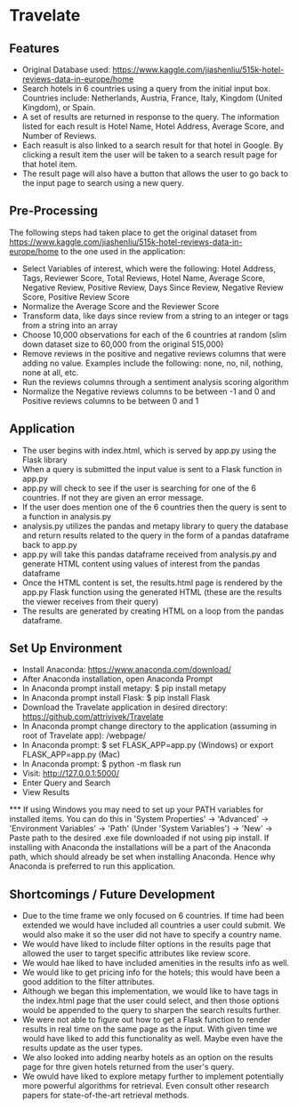 # Travelate

## Features
- Original Database used: https://www.kaggle.com/jiashenliu/515k-hotel-reviews-data-in-europe/home
- Search hotels in 6 countries using a query from the initial input box. Countries include: Netherlands, Austria, France, Italy, Kingdom (United Kingdom), or Spain.
- A set of results are returned in response to the query. The information listed for each result is Hotel Name, Hotel Address, Average Score, and Number of Reviews.
- Each reasult is also linked to a search result for that hotel in Google. By clicking a result item the user will be taken to a search result page for that hotel item.
- The result page will also have a button that allows the user to go back to the input page to search using a new query.

## Pre-Processing
The following steps had taken place to get the original dataset from https://www.kaggle.com/jiashenliu/515k-hotel-reviews-data-in-europe/home to the one used in the application:  

- Select Variables of interest, which were the following: Hotel Address, Tags, Reviewer Score, Total Reviews, Hotel Name, Average Score, Negative Review, Positive Review, Days Since Review, Negative Review Score, Positive Review Score
- Normalize the Average Score and the Reviewer Score
- Transform data, like days since review from a string to an integer or tags from a string into an array
- Choose 10,000 observations for each of the 6 countries at random (slim down dataset size to 60,000 from the original 515,000)
- Remove reviews in the positive and negative reviews columns that were adding no value. Examples include the following: none, no, nil, nothing, none at all, etc.
- Run the reviews columns through a sentiment analysis scoring algorithm
- Normalize the Negative reviews columns to be between -1 and 0 and Positive reviews columns to be between 0 and 1 

## Application 
- The user begins with index.html, which is served by app.py using the Flask library
- When a query is submitted the input value is sent to a Flask function in app.py
- app.py will check to see if the user is searching for one of the 6 countries. If not they are given an error message.
- If the user does mention one of the 6 countries then the query is sent to a function in analysis.py
- analysis.py utilizes the pandas and metapy library to query the database and return results related to the query in the form of a pandas dataframe back to app.py
- app.py will take this pandas dataframe received from analysis.py and generate HTML content using values of interest from the pandas dataframe
- Once the HTML content is set, the results.html page is rendered by the app.py Flask function using the generated HTML (these are the results the viewer receives from their query)
- The results are generated by creating HTML on a loop from the pandas dataframe.

## Set Up Environment
- Install Anaconda: https://www.anaconda.com/download/
- After Anaconda installation, open Anaconda Prompt
- In Anaconda prompt install metapy: $ pip install metapy
- In Anaconda prompt install Flask: $ pip install Flask
- Download the Travelate application in desired directory: https://github.com/attrivivek/Travelate
- In Anaconda prompt change directory to the application (assuming in root of Travelate app): /webpage/
- In Anaconda prompt: $ set FLASK_APP=app.py (Windows) or export FLASK_APP=app.py (Mac)
- In Anaconda prompt: $ python -m flask run
- Visit: http://127.0.0.1:5000/
- Enter Query and Search
- View Results

*** If using Windows you may need to set up your PATH variables for installed items. You can do this in 'System Properties' -> 'Advanced' -> 'Environment Variables' -> 'Path' (Under 'System Variables') -> 'New' -> Paste path to the desired .exe file downloaded if not using pip install. If installing with Anaconda the installations will be a part of the Anaconda path, which should already be set when installing Anaconda. Hence why Anaconda is preferred to run this application.

## Shortcomings / Future Development
- Due to the time frame we only focused on 6 countries. If time had been extended we would have included all countries a user could submit. We would also make it so the user did not have to specify a country name. 
- We would have liked to include filter options in the results page that allowed the user to target specific attributes like review score.
- We would hae liked to have included amenities in the results info as well.
- We would like to get pricing info for the hotels; this would have been a good addition to the filter attributes.
- Although we began this implementation, we would like to have tags in the index.html page that the user could select, and then those options would be appended to the query to sharpen the search results further.
- We were not able to figure out how to get a Flask function to render results in real time on the same page as the input. With given time we would have liked to add this functionality as well. Maybe even have the results update as the user types.
- We also looked into adding nearby hotels as an option on the results page for thre given hotels returned from the user's query.
- We owuld have liked to explore metapy further to implement potentially more powerful algorithms for retrieval. Even consult other research papers for state-of-the-art retrieval methods.